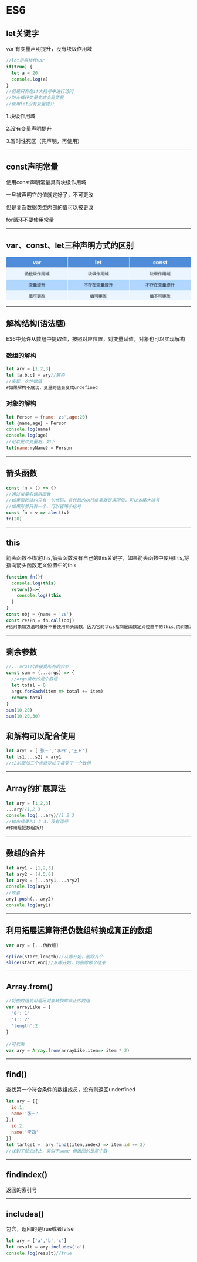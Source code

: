 # ES6

## let关键字

var 有变量声明提升，没有块级作用域

```js
//let用来替代var 
if(true) {
  let a = 20
  console.log(a)
}
//但是只有在if大括号中进行访问
//防止循环变量变成全局变量
//使用let没有变量提升
```

1.块级作用域

2.没有变量声明提升

3.暂时性死区（先声明，再使用）

---

## const声明常量	

使用const声明常量具有块级作用域

一旦被声明它的值就定好了，不可更改

但是复杂数据类型内部的值可以被更改

for循环不要使用常量

---

## var、const、let三种声明方式的区别

![区别](笔记截图/区别.png)

---

## 解构结构(语法糖)

ES6中允许从数组中提取值，按照对应位置，对变量赋值，对象也可以实现解构

### 数组的解构

```js
let ary = [1,2,3]
let [a,b,c] = ary//解构
//实现一次性赋值
#如果解构不成功，变量的值会变成undefined
```

### 对象的解构

```js
let Person = {name:'zs',age:20}
let {name,age} = Person
console.log(name)
console.log(age)
//可以更改变量名，如下
let{name:myName} = Person
```

---

## 箭头函数

```js
const fn = () => {}
//通过常量名调用函数
//如果函数体内只有一句代码，且代码的执行结果就是返回值，可以省略大括号
//如果形参只有一个，可以省略小括号
const fn = v => alert(v)
fn(20)
```

---

## this

箭头函数不绑定this,箭头函数没有自己的this关键字，如果箭头函数中使用this,将指向箭头函数定义位置中的this

```js
function fn(){
  console.log(this)
  return()=>{
    console.log()this
  }
}
const obj = {name = 'zs'}
const resFn = fn.call(obj)
#给对象加方法时最好不要使用箭头函数，因为它的this指向是函数定义位置中的this,而对象没有作用域，也不会有this
```

---

## 剩余参数

```js
//...args代表接受所有的实参
const sum = (...args) => {
  //args接收的是个数组
  let total = 0
  args.forEach(item => total += item)
  return total
}
sum(10,20)
sum(10,20,30)
```

## 和解构可以配合使用

```js
let ary1 = ['张三','李四','王五']
let [s1,...s2] = ary1
//s2前面加三个点就变成了接受了一个数组
```

---

## Array的扩展算法

```js
let ary = [1,2,3]
...ary//1,2,3
console.log(...ary)//1 2 3
//输出结果为1 2 3，没有逗号
#作用是把数组拆开
```

---

## 数组的合并

```js
let ary1 = [1,2,3]
let ary2 = [4,5,6]
let ary3 = [...ary1,...ary2]
console.log(ary3)
//或者
ary1.push(...ary2)
console.log(ary1)
```

---

## 利用拓展运算符把伪数组转换成真正的数组

```js
var ary = [...伪数组]
```

```js
splice(start,length)//从哪开始，删除几个
slice(start,end)//从哪开始，到删除哪个结束
```

---

## Array.from()

```js
//将伪数组或可遍历对象转换成真正的数组
var arrayLike = {
  '0':'1'
  '1':'2'
  'length':2
}

//可以乘
var ary = Array.from(arrayLike,item=> item * 2)
```

---

## find()

查找第一个符合条件的数组成员，没有则返回underfined

```js
let ary = [{
  id:1,
  name:'张三'
},{
  id:2,
  name:'李四'
}]
let tartget =  ary.find((item,index) => item.id == 2)
//找到了就会终止，类似于some 但返回的是那个数
```

---

## findindex()

返回的索引号

---

## includes()

包含，返回的是true或者false

```js
let ary = ['a','b','c']
let result = ary.includes('a')
console.log(result)//true
```



